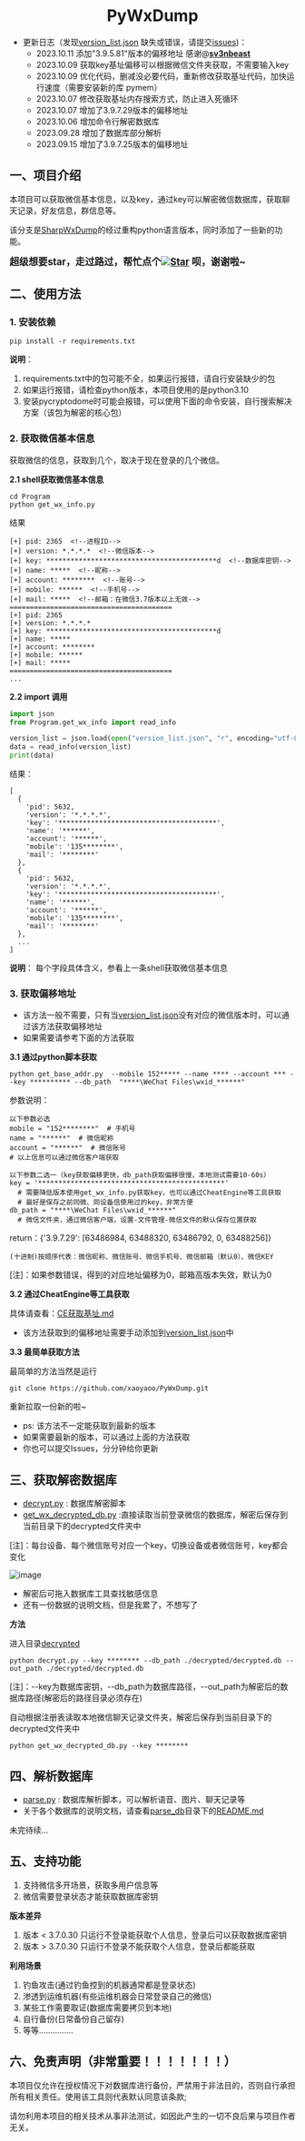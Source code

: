 # <center>PyWxDump</center>

* 更新日志（发现[version_list.json](./Program/version_list.json)
  缺失或错误，请提交[issues](https://github.com/xaoyaoo/PyWxDump/issues))：
    * 2023.10.11 添加"3.9.5.81"版本的偏移地址 感谢@**[sv3nbeast](https://github.com/sv3nbeast)**
    * 2023.10.09 获取key基址偏移可以根据微信文件夹获取，不需要输入key
    * 2023.10.09 优化代码，删减没必要代码，重新修改获取基址代码，加快运行速度（需要安装新的库 pymem）
    * 2023.10.07 修改获取基址内存搜索方式，防止进入死循环
    * 2023.10.07 增加了3.9.7.29版本的偏移地址
    * 2023.10.06 增加命令行解密数据库
    * 2023.09.28 增加了数据库部分解析
    * 2023.09.15 增加了3.9.7.25版本的偏移地址

## 一、项目介绍

本项目可以获取微信基本信息，以及key，通过key可以解密微信数据库，获取聊天记录，好友信息，群信息等。

该分支是[SharpWxDump](https://github.com/AdminTest0/SharpWxDump)的经过重构python语言版本，同时添加了一些新的功能。

<strong><big>
超级想要star，走过路过，帮忙点个[![Star](https://img.shields.io/github/stars/xaoyaoo/PyWxDump.svg?style=social&label=Star)](https://github.com/xaoyaoo/PyWxDump/)
呗，谢谢啦~</big></strong>

## 二、使用方法

### 1. 安装依赖

```shell script
pip install -r requirements.txt
```

**说明**：

1. requirements.txt中的包可能不全，如果运行报错，请自行安装缺少的包
2. 如果运行报错，请检查python版本，本项目使用的是python3.10
3. 安装pycryptodome时可能会报错，可以使用下面的命令安装，自行搜索解决方案（该包为解密的核心包）

### 2. 获取微信基本信息

获取微信的信息，获取到几个，取决于现在登录的几个微信。

**2.1 shell获取微信基本信息**

```shell script
cd Program
python get_wx_info.py
```

结果

```shell script
[+] pid: 2365  <!--进程ID-->
[+] version: *.*.*.*  <!--微信版本-->
[+] key: ******************************************d  <!--数据库密钥-->
[+] name: *****  <!--昵称-->
[+] account: ********  <!--账号-->
[+] mobile: ******  <!--手机号-->
[+] mail: *****  <!--邮箱：在微信3.7版本以上无效-->
========================================
[+] pid: 2365
[+] version: *.*.*.*
[+] key: ******************************************d
[+] name: ***** 
[+] account: ********
[+] mobile: ****** 
[+] mail: ***** 
========================================
...
```

**2.2 import 调用**

```python
import json
from Program.get_wx_info import read_info

version_list = json.load(open("version_list.json", "r", encoding="utf-8"))
data = read_info(version_list)
print(data)
```

结果：

```list
[
  {
    'pid': 5632,
    'version': '*.*.*.*',
    'key': '***************************************',
    'name': '******',
    'account': '******',
    'mobile': '135********',
    'mail': '********'
  },
  {
    'pid': 5632,
    'version': '*.*.*.*',
    'key': '***************************************',
    'name': '******',
    'account': '******',
    'mobile': '135********',
    'mail': '********'
  },
  ...
]
```

**说明**： 每个字段具体含义，参看上一条shell获取微信基本信息

### 3. 获取偏移地址

* 该方法一般不需要，只有当[version_list.json](./Program/version_list.json)没有对应的微信版本时，可以通过该方法获取偏移地址
* 如果需要请参考下面的方法获取

**3.1 通过python脚本获取**

```shell
python get_base_addr.py  --mobile 152***** --name **** --account *** --key ********** --db_path  "****\WeChat Files\wxid_******"
```

参数说明：

    以下参数必选
    mobile = "152********"  # 手机号
    name = "******"  # 微信昵称
    account = "******"  # 微信账号
    # 以上信息可以通过微信客户端获取
    
    以下参数二选一（key获取偏移更快，db_path获取偏移很慢，本地测试需要10-60s）
    key = '**********************************************'
      # 需要降低版本使用get_wx_info.py获取key，也可以通过CheatEngine等工具获取
      # 最好是保存之前同微、同设备信使用过的key，非常方便
    db_path = "****\WeChat Files\wxid_******"  
      # 微信文件夹，通过微信客户端，设置-文件管理-微信文件的默认保存位置获取

return：{'3.9.7.29': [63486984, 63488320, 63486792, 0, 63488256]}

    (十进制)按顺序代表：微信昵称、微信账号、微信手机号、微信邮箱（默认0）、微信KEY

[注]：如果参数错误，得到的对应地址偏移为0，邮箱高版本失效，默认为0

**3.2 通过CheatEngine等工具获取**

具体请查看：[CE获取基址.md](./CE%E8%8E%B7%E5%8F%96%E5%9F%BA%E5%9D%80.md)

* 该方法获取到的偏移地址需要手动添加到[version_list.json](./Program/version_list.json)中

**3.3 最简单获取方法**

最简单的方法当然是运行

```shell
git clone https://github.com/xaoyaoo/PyWxDump.git
```

重新拉取一份新的啦~

* ps: 该方法不一定能获取到最新的版本
* 如果需要最新的版本，可以通过上面的方法获取
* 你也可以提交Issues，分分钟给你更新

## 三、获取解密数据库

* [decrypt.py](./decrypted/decrypt.py) : 数据库解密脚本
* [get_wx_decrypted_db.py](./decrypted/get_wx_decrypted_db.py) :直接读取当前登录微信的数据库，解密后保存到当前目录下的decrypted文件夹中

[注]：每台设备、每个微信账号对应一个key，切换设备或者微信账号，key都会变化

![image](https://user-images.githubusercontent.com/33925462/179410883-10deefb3-793d-4e15-8475-a74954fafe19.png)

* 解密后可拖入数据库工具查找敏感信息
* 还有一份数据的说明文档，但是我累了，不想写了

**方法**

进入目录[decrypted](./decrypted)

```shell
python decrypt.py --key ******** --db_path ./decrypted/decrypted.db --out_path ./decrypted/decrypted.db
```

[注]：--key为数据库密钥，--db_path为数据库路径，--out_path为解密后的数据库路径(解密后的路径目录必须存在)

自动根据注册表读取本地微信聊天记录文件夹，解密后保存到当前目录下的decrypted文件夹中

```shell
python get_wx_decrypted_db.py --key ********
```

## 四、解析数据库

* [parse.py](./parse_db/parse.py) : 数据库解析脚本，可以解析语音、图片、聊天记录等
* 关于各个数据库的说明文档，请查看[parse_db](./parse_db)目录下的[README.md](./parse_db/README.md)

未完待续...

## 五、支持功能

1. 支持微信多开场景，获取多用户信息等
2. 微信需要登录状态才能获取数据库密钥

**版本差异**

1. 版本 < 3.7.0.30 只运行不登录能获取个人信息，登录后可以获取数据库密钥
2. 版本 > 3.7.0.30 只运行不登录不能获取个人信息，登录后都能获取

**利用场景**

1. 钓鱼攻击(通过钓鱼控到的机器通常都是登录状态)
2. 渗透到运维机器(有些运维机器会日常登录自己的微信)
3. 某些工作需要取证(数据库需要拷贝到本地)
4. 自行备份(日常备份自己留存)
5. 等等...............

## 六、免责声明（非常重要！！！！！！！）

本项目仅允许在授权情况下对数据库进行备份，严禁用于非法目的，否则自行承担所有相关责任。使用该工具则代表默认同意该条款;

请勿利用本项目的相关技术从事非法测试，如因此产生的一切不良后果与项目作者无关。
